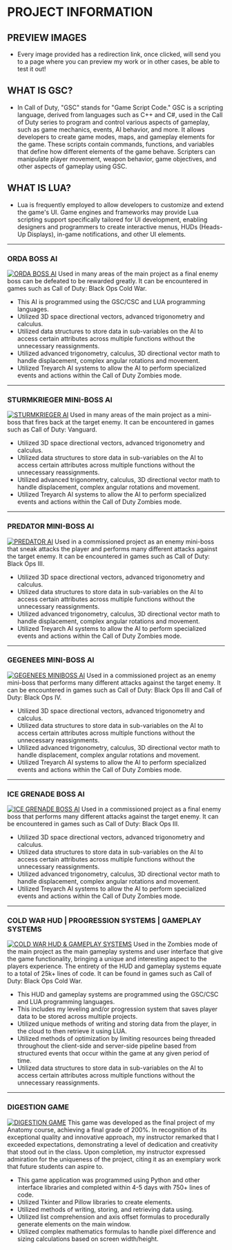 # PROJECT INFORMATION

## PREVIEW IMAGES
- Every image provided has a redirection link, once clicked, will send you to a page where you can preview my work or in other cases, be able to test it out!

## WHAT IS GSC?
- In Call of Duty, "GSC" stands for "Game Script Code." GSC is a scripting language, derived from languages such as C++ and C#, used in the Call of Duty series to program and control various aspects of gameplay, such as game mechanics, events, AI behavior, and more. It allows developers to create game modes, maps, and gameplay elements for the game. These scripts contain commands, functions, and variables that define how different elements of the game behave. Scripters can manipulate player movement, weapon behavior, game objectives, and other aspects of gameplay using GSC.

## WHAT IS LUA?
- Lua is frequently employed to allow developers to customize and extend the game's UI. Game engines and frameworks may provide Lua scripting support specifically tailored for UI development, enabling designers and programmers to create interactive menus, HUDs (Heads-Up Displays), in-game notifications, and other UI elements.

<hr />

### ORDA BOSS AI

[![ORDA BOSS AI](https://github.com/TheDeveloperRex/Portfolio/assets/101901578/3a8e0400-815e-4fe1-b1c1-629d3a04e35a)](https://www.youtube.com/watch?v=EVeXBQBfBUQ&t=75s&ab_channel=REX)
Used in many areas of the main project as a final enemy boss can be defeated to be rewarded greatly. It can be encountered in games such as Call of Duty: Black Ops Cold War.
* This AI is programmed using the GSC/CSC and LUA programming languages.
* Utilized 3D space directional vectors, advanced trigonometry and calculus.
* Utilized data structures to store data in sub-variables on the AI to access certain attributes across multiple functions without the unnecessary reassignments.
* Utilized advanced trigonometry, calculus, 3D directional vector math to handle displacement, complex angular rotations and movement.
* Utilized Treyarch AI systems to allow the AI to perform specialized events and actions within the Call of Duty Zombies mode.

<hr />

### STURMKRIEGER MINI-BOSS AI

[![STURMKRIEGER AI](https://github.com/TheDeveloperRex/Portfolio/assets/101901578/b026ca2a-808c-4ae8-9a92-08e029718efd)](https://www.youtube.com/watch?v=b36_MzzxRuw&ab_channel=REX)
Used in many areas of the main project as a mini-boss that fires back at the target enemy. It can be encountered in games such as Call of Duty: Vanguard.
* Utilized 3D space directional vectors, advanced trigonometry and calculus.
* Utilized data structures to store data in sub-variables on the AI to access certain attributes across multiple functions without the unnecessary reassignments.
* Utilized advanced trigonometry, calculus, 3D directional vector math to handle displacement, complex angular rotations and movement.
* Utilized Treyarch AI systems to allow the AI to perform specialized events and actions within the Call of Duty Zombies mode.

<hr />

### PREDATOR MINI-BOSS AI

[![PREDATOR AI](https://github.com/TheDeveloperRex/Portfolio/assets/101901578/3419a1ff-d94d-4e32-a2e8-16d736d8b505)](https://www.youtube.com/watch?v=QsDYbWiaQ58&ab_channel=NoahJ456)
Used in a commissioned project as an enemy mini-boss that sneak attacks the player and performs many different attacks against the target enemy. It can be encountered in games such as Call of Duty: Black Ops III.
* Utilized 3D space directional vectors, advanced trigonometry and calculus.
* Utilized data structures to store data in sub-variables on the AI to access certain attributes across multiple functions without the unnecessary reassignments.
* Utilized advanced trigonometry, calculus, 3D directional vector math to handle displacement, complex angular rotations and movement.
* Utilized Treyarch AI systems to allow the AI to perform specialized events and actions within the Call of Duty Zombies mode.

<hr />

### GEGENEES MINI-BOSS AI

[![GEGENEES MINIBOSS AI](https://github.com/TheDeveloperRex/Portfolio/assets/101901578/25e86b0e-8424-44fb-ab40-5d5395a75823)](https://www.youtube.com/watch?v=VcrV2njIanc&ab_channel=Doughnuts)
Used in a commissioned project as an enemy mini-boss that performs many different attacks against the target enemy. It can be encountered in games such as Call of Duty: Black Ops III and Call of Duty: Black Ops IV.
* Utilized 3D space directional vectors, advanced trigonometry and calculus.
* Utilized data structures to store data in sub-variables on the AI to access certain attributes across multiple functions without the unnecessary reassignments.
* Utilized advanced trigonometry, calculus, 3D directional vector math to handle displacement, complex angular rotations and movement.
* Utilized Treyarch AI systems to allow the AI to perform specialized events and actions within the Call of Duty Zombies mode.

<hr />

### ICE GRENADE BOSS AI

[![ICE GRENADE BOSS AI](https://github.com/TheDeveloperRex/Portfolio/assets/101901578/88d5c024-bee5-47db-8496-72513f78297a)](https://www.youtube.com/watch?v=P3NmgXKwjWk&t=10s&ab_channel=REX)
Used in a commissioned project as a final enemy boss that performs many different attacks against the target enemy. It can be encountered in games such as Call of Duty: Black Ops III.
* Utilized 3D space directional vectors, advanced trigonometry and calculus.
* Utilized data structures to store data in sub-variables on the AI to access certain attributes across multiple functions without the unnecessary reassignments.
* Utilized advanced trigonometry, calculus, 3D directional vector math to handle displacement, complex angular rotations and movement.
* Utilized Treyarch AI systems to allow the AI to perform specialized events and actions within the Call of Duty Zombies mode.

<hr />

### COLD WAR HUD | PROGRESSION SYSTEMS | GAMEPLAY SYSTEMS

[![COLD WAR HUD & GAMEPLAY SYSTEMS](https://github.com/TheDeveloperRex/Portfolio/assets/101901578/aee1c197-5352-4d27-823d-84fd961bc72e)](https://www.youtube.com/watch?v=sSCjfv1OhbA&t=153s&ab_channel=REX)
Used in the Zombies mode of the main project as the main gameplay systems and user interface that give the game functionality, bringing a unique and interesting aspect to the players experience. The entirety of the HUD and gameplay systems equate to a total of 25k+ lines of code. It can be found in games such as Call of Duty: Black Ops Cold War.
* This HUD and gameplay systems are programmed using the GSC/CSC and LUA programming languages.
* This includes my leveling and/or progression system that saves player data to be stored across multiple projects.
* Utilized unique methods of writing and storing data from the player, in the cloud to then retrieve it using LUA.
* Utilized methods of optimization by limiting resources being threaded throughout the client-side and server-side pipeline based from structured events that occur within the game at any given period of time.
* Utilized data structures to store data in sub-variables on the AI to access certain attributes across multiple functions without the unnecessary reassignments.

<hr />

### DIGESTION GAME

[![DIGESTION GAME](https://github.com/TheDeveloperRex/Portfolio/assets/101901578/75b72564-9705-4bee-9acc-0560124f8fc5)](https://drive.google.com/file/d/104bZIyGLbMOQAVA3-UZZbHcbRcKTtkty/view?usp=sharing)
This game was developed as the final project of my Anatomy course, achieving a final grade of 200%. In recognition of its exceptional quality and innovative approach, my instructor remarked that I exceeded expectations, demonstrating a level of dedication and creativity that stood out in the class. Upon completion, my instructor expressed admiration for the uniqueness of the project, citing it as an exemplary work that future students can aspire to.
* This game application was programmed using Python and other interface libraries and completed within 4-5 days with 750+ lines of code.
* Utilized Tkinter and Pillow libraries to create elements.
* Utilized methods of writing, storing, and retrieving data using.
* Utilized list comprehension and axis offset formulas to procedurally generate elements on the main window.
* Utilized complex mathematics formulas to handle pixel difference and sizing calculations based on screen width/height.
